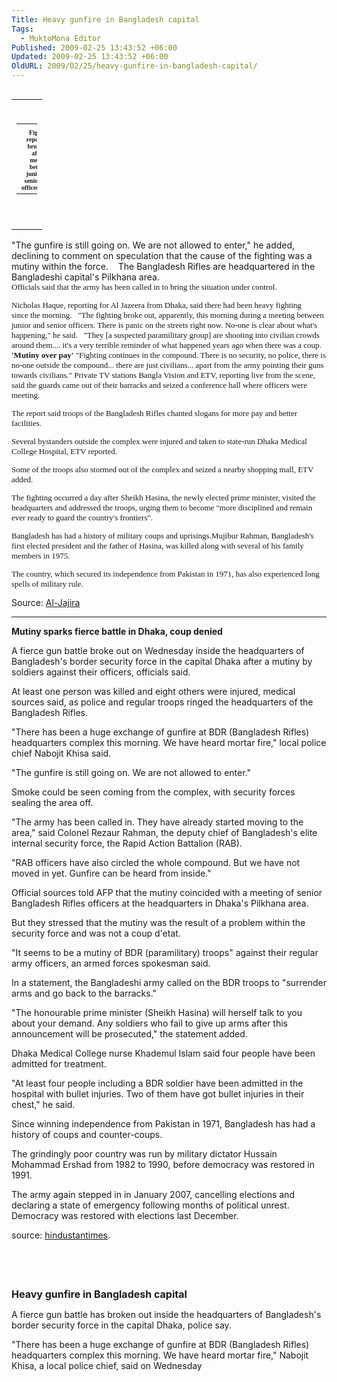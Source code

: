 ```yaml
---
Title: Heavy gunfire in Bangladesh capital
Tags:
  - MuktoMona Editor
Published: 2009-02-25 13:43:52 +06:00
Updated: 2009-02-25 13:43:52 +06:00
OldURL: 2009/02/25/heavy-gunfire-in-bangladesh-capital/
---
```



<table id="table4" style="display: inline;" border="0" cellspacing="0" cellpadding="0" align="right">
<tbody>
<tr>
<td style="height: 14px;" width="100%" align="right" valign="top"><span class="ImageTable" style="display: inline;"> 
<table id="table5" style="width: 33px; border-collapse: collapse;" border="0" cellspacing="0" cellpadding="0">
<tbody>
<tr>
<td><img src="https://mm-gold.azureedge.net/mritems/Images//2009/2/25/200922564736817734_5.jpg" alt="" /></td>
</tr>
<tr>
<td align="center"><span style="font-size: 10px; font-family: Verdana;"><strong>Fighting reportedly broke out after a meeting between junior and senior army officers [AFP]</strong></span></td>
</tr>
</tbody></table>
  

</span></td>
</tr>
</tbody></table>
<span id="Htmlphcontrol1" class="DetaildSuammary"></span><span id="Span1" class="DetaildSuammary">"The gunfire is still going on. We are not allowed to enter," he added, declining to comment on speculation that the cause of the fighting was a mutiny within the force.
  
The Bangladesh Rifles are headquartered in the Bangladeshi capital's Pilkhana area.
<div dir="ltr"><span style="font-size: 13px; font-family: verdana,geneva;">Officials said that the army has been called in to bring the situation under control.

Nicholas Haque, reporting for Al Jazeera from Dhaka, said there had been heavy fighting since the morning.
 
"The fighting broke out, apparently, this morning during a meeting between junior and senior officers. There is panic on the streets right now. No-one is clear about what's happening," he said.
 
"They [a suspected paramilitary group] are shooting into civilian crowds around them.... it's a very terrible reminder of what happened years ago when there was a coup.
<strong>
'Mutiny over pay'
</strong>
"Fighting continues in the compound. There is no security, no police, there is no-one outside the compound... there are just civilians... apart from the army pointing their guns towards civilians."<strong>
</strong>
Private TV stations Bangla Vision and ETV, reporting live from the scene, said the guards came out of their barracks and seized a conference hall where officers were meeting.

The report said troops of the Bangladesh Rifles chanted slogans for more pay and better facilities.

Several bystanders outside the complex were injured and taken to state-run Dhaka Medical College Hospital, ETV reported.

Some of the troops also stormed out of the complex and seized a nearby shopping mall, ETV added.

The fighting occurred a day after Sheikh Hasina, the newly elected prime minister, visited the headquarters and addressed the troops, urging them to become "more disciplined and remain ever ready to guard the country's frontiers".

</span>Bangladesh has had a history of military coups and uprisings.Mujibur Rahman, Bangladesh's first elected president and the father of Hasina, was killed along with several of his family members in 1975.

The country, which secured its independence from Pakistan in 1971, has also experienced long spells of military rule.</div>
</span><span id="Span1">Source: <a href="https://english.aljazeera.net/news/asia/2009/02/200922552125382798.html">Al-Jajira</a>

</span>

<hr /><strong>Mutiny sparks fierce battle in Dhaka, coup denied</strong>

A fierce gun battle broke out on Wednesday inside the headquarters of Bangladesh's border security force in the capital Dhaka after a mutiny by soldiers against their officers, officials said.

At least one person was killed and eight others were injured, medical sources said, as police and regular troops ringed the headquarters of the Bangladesh Rifles.

"There has been a huge exchange of gunfire at BDR (Bangladesh Rifles) headquarters complex this morning. We have heard mortar fire," local police chief Nabojit Khisa said.

"The gunfire is still going on. We are not allowed to enter."

Smoke could be seen coming from the complex, with security forces sealing the area off.

"The army has been called in. They have already started moving to the area," said Colonel Rezaur Rahman, the deputy chief of Bangladesh's elite internal security force, the Rapid Action Battalion (RAB).

"RAB officers have also circled the whole compound. But we have not moved in yet. Gunfire can be heard from inside."

Official sources told AFP that the mutiny coincided with a meeting of senior Bangladesh Rifles officers at the headquarters in Dhaka's Pilkhana area.

But they stressed that the mutiny was the result of a problem within the security force and was not a coup d'etat.

"It seems to be a mutiny of BDR (paramilitary) troops" against their regular army officers, an armed forces spokesman said.

In a statement, the Bangladeshi army called on the BDR troops to "surrender arms and go back to the barracks."

"The honourable prime minister (Sheikh Hasina) will herself talk to you about your demand. Any soldiers who fail to give up arms after this announcement will be prosecuted," the statement added.

Dhaka Medical College nurse Khademul Islam said four people have been admitted for treatment.

"At least four people including a BDR soldier have been admitted in the hospital with bullet injuries. Two of them have got bullet injuries in their chest," he said.

Since winning independence from Pakistan in 1971, Bangladesh has had a history of coups and counter-coups.

The grindingly poor country was run by military dictator Hussain Mohammad Ershad from 1982 to 1990, before democracy was restored in 1991.

The army again stepped in in January 2007, cancelling elections and declaring a state of emergency following months of political unrest. Democracy was restored with elections last December.

source: <a href="https://www.hindustantimes.com/StoryPage/StoryPage.aspx?sectionName=HomePage&amp;id=8f238a95-5962-474e-aa1b-431ea4ca98ad&amp;MatchID1=4932&amp;TeamID1=7&amp;TeamID2=8&amp;MatchType1=1&amp;SeriesID1=1247&amp;MatchID2=4912&amp;TeamID3=5&amp;TeamID4=6&amp;MatchType2=5&amp;SeriesID2=1241&amp;PrimaryID=4932&amp;H">hindustantimes</a>.

 

 

<strong><span style="font-size: medium;">Heavy gunfire in Bangladesh capital </span></strong>

A fierce gun battle has broken out inside the headquarters of Bangladesh's border security force in the capital Dhaka, police say.

"There has been a huge exchange of gunfire at BDR (Bangladesh Rifles) headquarters complex this morning. We have heard mortar fire," Nabojit Khisa, a local police chief, said on Wednesday

